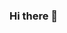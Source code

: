 ### Hi there 👋

<!--
**Tade2021/Tade2021** is a ✨ _special_ ✨ repository because its `README.md` (this file) appears on your GitHub profile.

Here are some ideas to get you started:
Open to work!
🌱 I’m currently learning Ruby on Rails
👯 I’m looking to collaborate on Mobile App development(Swift,Kotlin, Flutter, React Native, TypeScript, Devops:AWS EC2 Configation, Nginx)
🤔 Always ready for collaboration :).
💬 Ask me about anytime. :) -->

